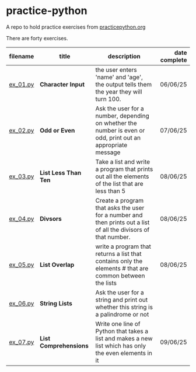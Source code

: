 # practice-python

A repo to hold practice exercises from [practicepython.org](https://www.practicepython.org)

There are forty exercises.

| filename |  title | description | date complete |
| -------- | -------- | -------- | -------: |
| [ex_01.py](ex_01.py) | **Character Input** | the user enters 'name' and 'age', the output tells them the year they will turn 100. | 06/06/25 |
| [ex_02.py](ex_02.py) | **Odd or Even** | Ask the user for a number, depending on whether the number is even or odd, print out an appropriate message | 07/06/25 |
| [ex_03.py](ex_03.py) | **List Less Than Ten** | Take a list and  write a program that prints out all the elements of the list that are less than 5 | 08/06/25 |
| [ex_04.py](ex_04.py) | **Divsors** | Create a program that asks the user for a number and then prints out a list of all the divisors of that number. | 08/06/25 |
| [ex_05.py](ex_05.py) | **List Overlap** | write a program that returns a list that contains only the elements # that are common between the lists  | 08/06/25 |
| [ex_06.py](ex_06.py) | **String Lists** | Ask the user for a string and print out whether this string is a palindrome or not |  |
| [ex_07.py](ex_07.py) | **List Comprehensions** | Write one line of Python that takes a list and makes a new list which has only the even elements in it | 09/06/25 |
